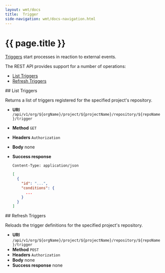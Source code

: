 ```yaml
---
layout: wmt/docs
title:  Trigger
side-navigation: wmt/docs-navigation.html
---
```


# {{ page.title }}

[Triggers](../getting-started/triggers.html) start processes in reaction to external events.

The REST API provides support for a number of operations:

- [List Triggers](#list-triggers)
- [Refresh Triggers](#refresh-triggers)


<a name="list-triggers"/>
## List Triggers

Returns a list of triggers registered for the specified project's repository.

* **URI** `/api/v1/org/${orgName}/project/${projectName}/repository/${repoName}/trigger`
* **Method** `GET`
* **Headers** `Authorization`
* **Body**
    none
* **Success response**
    ```
    Content-Type: application/json
    ```

    ```json
    [
      {
        "id": "...",
        "conditions": {
          ...
        }        
      }
    ]
    ```

<a name="refresh-triggers"/>
## Refresh Triggers

Reloads the trigger definitions for the specified project's repository.

* **URI** `/api/v1/org/${orgName}/project/${projectName}/repository/${repoName}/trigger`
* **Method** `POST`
* **Headers** `Authorization`
* **Body**
    none
* **Success response**
    none

